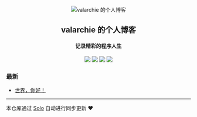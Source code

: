 <p align="center"><img alt="valarchie 的个人博客" src="https://static.b3log.org/images/brand/solo-32.png"></p><h2 align="center">
valarchie 的个人博客
</h2>

<h4 align="center">记录精彩的程序人生</h4>
<p align="center"><a title="valarchie 的个人博客" target="_blank" href="https://github.com/valarchie/solo-blog"><img src="https://img.shields.io/github/last-commit/valarchie/solo-blog.svg?style=flat-square&color=FF9900"></a>
<a title="GitHub repo size in bytes" target="_blank" href="https://github.com/valarchie/solo-blog"><img src="https://img.shields.io/github/repo-size/valarchie/solo-blog.svg?style=flat-square"></a>
<a title="Solo Version" target="_blank" href="https://github.com/b3log/solo/releases"><img src="https://img.shields.io/badge/solo-3.6.3-f1e05a.svg?style=flat-square&color=blueviolet"></a>
<a title="Hits" target="_blank" href="https://github.com/b3log/hits"><img src="https://hits.b3log.org/valarchie/solo-blog.svg"></a></p>

### 最新

* [世界，你好！](http://vc2x.com/hello-solo)



---

本仓库通过 [Solo](https://github.com/b3log/solo) 自动进行同步更新 ❤️ 